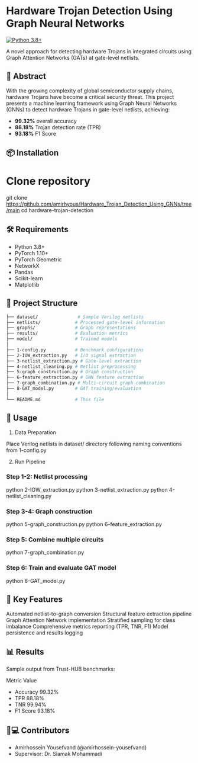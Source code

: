 # Hardware Trojan Detection Using Graph Neural Networks

[![Python 3.8+](https://img.shields.io/badge/Python-3.8%2B-blue.svg)](https://www.python.org/)

A novel approach for detecting hardware Trojans in integrated circuits using Graph Attention Networks (GATs) at gate-level netlists.

## 📖 Abstract
With the growing complexity of global semiconductor supply chains, hardware Trojans have become a critical security threat. This project presents a machine learning framework using Graph Neural Networks (GNNs) to detect hardware Trojans in gate-level netlists, achieving:
- **99.32%** overall accuracy
- **88.18%** Trojan detection rate (TPR)
- **93.18%** F1 Score

## 📦 Installation

# Clone repository
git clone https://github.com/amirhyous/Hardware_Trojan_Detection_Using_GNNs/tree/main
cd hardware-trojan-detection

## 🛠️ Requirements

- Python 3.8+
- PyTorch 1.10+
- PyTorch Geometric
- NetworkX
- Pandas
- Scikit-learn
- Matplotlib

## 📂 Project Structure
```bash
├── dataset/               # Sample Verilog netlists
├── netlists/             # Processed gate-level information
├── graphs/               # Graph representations
├── results/              # Evaluation metrics
├── model/                # Trained models
│
├── 1-config.py           # Benchmark configurations
├── 2-IOW_extraction.py   # I/O signal extraction
├── 3-netlist_extraction.py # Gate-level extraction
├── 4-netlist_cleaning.py # Netlist preprocessing
├── 5-graph_construction.py # Graph construction
├── 6-feature_extraction.py # GNN feature extraction
├── 7-graph_combination.py # Multi-circuit graph combination
├── 8-GAT_model.py        # GAT training/evaluation
│
└── README.md             # This file
```
## 🚀 Usage

1. Data Preparation

Place Verilog netlists in dataset/ directory following naming conventions from 1-config.py

2. Run Pipeline

### Step 1-2: Netlist processing
python 2-IOW_extraction.py
python 3-netlist_extraction.py
python 4-netlist_cleaning.py

### Step 3-4: Graph construction
python 5-graph_construction.py
python 6-feature_extraction.py

### Step 5: Combine multiple circuits
python 7-graph_combination.py

### Step 6: Train and evaluate GAT model
python 8-GAT_model.py

## 🎯 Key Features

Automated netlist-to-graph conversion
Structural feature extraction pipeline
Graph Attention Network implementation
Stratified sampling for class imbalance
Comprehensive metrics reporting (TPR, TNR, F1)
Model persistence and results logging

## 📊 Results

Sample output from Trust-HUB benchmarks:

Metric	Value
- Accuracy  99.32%
- TPR       88.18%
- TNR	      99.94%
- F1 Score	93.18%

## 👨💻 Contributors

- Amirhossein Yousefvand (@amirhossein-yousefvand)
- Supervisor: Dr. Siamak Mohammadi




